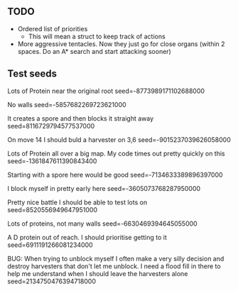 ## TODO

 - Ordered list of priorities
	- This will mean a struct to keep track of actions
 - More aggressive tentacles. Now they just go for close organs (within 2 spaces. Do an A* search and start attacking sooner)
	

## Test seeds

Lots of Protein near the original root 
seed=-8773989171102688000

No walls
seed=-5857682269723621000

It creates a spore and then blocks it straight away
seed=8116729794577537000

On move 14 I should buld a harvester on 3,6
seed=-9015237039626058000

Lots of Protein all over a big map. My code times out pretty quickly on this
seed=-1361847611390843400

Starting with a spore here would be good
seed=-7134633389896397000

I block myself in pretty early here
seed=-3605073768287950000

Pretty nice battle I should be able to test lots on
seed=8520556949647951000

Lots of proteins, not many walls
seed=-6630469394645055000

A D protein out of reach. I should prioritise getting to it
seed=6911191266081234000

BUG: When trying to unblock myself I often make a very silly
decision and destroy harvesters that don't let me unblock.
I need a flood fill in there to help me understand when I should leave the harvesters alone
seed=2134750476394718000